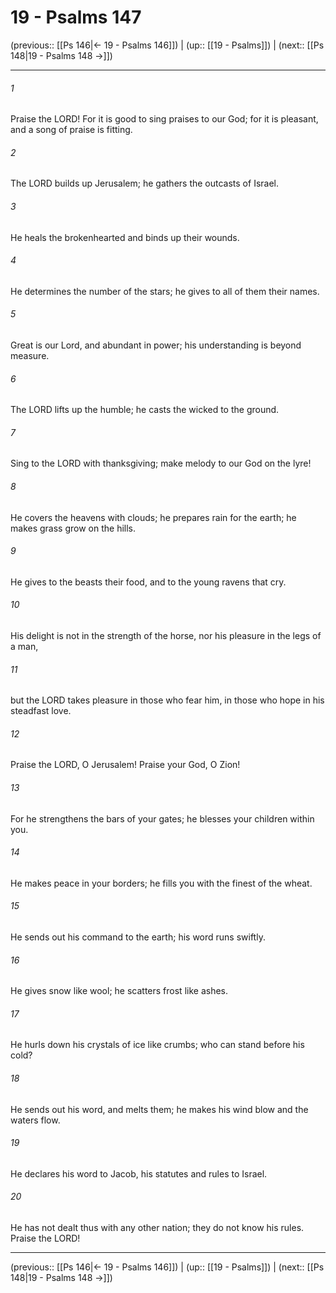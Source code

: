 # 19 - Psalms 147

(previous:: [[Ps 146|← 19 - Psalms 146]]) | (up:: [[19 - Psalms]]) | (next:: [[Ps 148|19 - Psalms 148 →]])

***


###### 1 
Praise the LORD! For it is good to sing praises to our God; for it is pleasant, and a song of praise is fitting. 

###### 2 
The LORD builds up Jerusalem; he gathers the outcasts of Israel. 

###### 3 
He heals the brokenhearted and binds up their wounds. 

###### 4 
He determines the number of the stars; he gives to all of them their names. 

###### 5 
Great is our Lord, and abundant in power; his understanding is beyond measure. 

###### 6 
The LORD lifts up the humble; he casts the wicked to the ground. 

###### 7 
Sing to the LORD with thanksgiving; make melody to our God on the lyre! 

###### 8 
He covers the heavens with clouds; he prepares rain for the earth; he makes grass grow on the hills. 

###### 9 
He gives to the beasts their food, and to the young ravens that cry. 

###### 10 
His delight is not in the strength of the horse, nor his pleasure in the legs of a man, 

###### 11 
but the LORD takes pleasure in those who fear him, in those who hope in his steadfast love. 

###### 12 
Praise the LORD, O Jerusalem! Praise your God, O Zion! 

###### 13 
For he strengthens the bars of your gates; he blesses your children within you. 

###### 14 
He makes peace in your borders; he fills you with the finest of the wheat. 

###### 15 
He sends out his command to the earth; his word runs swiftly. 

###### 16 
He gives snow like wool; he scatters frost like ashes. 

###### 17 
He hurls down his crystals of ice like crumbs; who can stand before his cold? 

###### 18 
He sends out his word, and melts them; he makes his wind blow and the waters flow. 

###### 19 
He declares his word to Jacob, his statutes and rules to Israel. 

###### 20 
He has not dealt thus with any other nation; they do not know his rules. Praise the LORD!

***

(previous:: [[Ps 146|← 19 - Psalms 146]]) | (up:: [[19 - Psalms]]) | (next:: [[Ps 148|19 - Psalms 148 →]])
